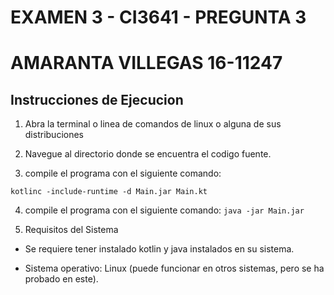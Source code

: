 # EXAMEN 3 - CI3641 - PREGUNTA 3
# AMARANTA VILLEGAS 16-11247

## Instrucciones de Ejecucion

1. Abra la terminal o linea de comandos de linux o alguna de sus distribuciones
2. Navegue al directorio donde se encuentra el codigo fuente.

3. compile el programa con el siguiente comando:

```kotlinc -include-runtime -d Main.jar Main.kt```

4. compile el programa con el siguiente comando:
```java -jar Main.jar```

5. Requisitos del Sistema

- Se requiere tener instalado kotlin y java instalados en su sistema.

- Sistema operativo: Linux (puede funcionar en otros sistemas, pero se ha probado en este).
